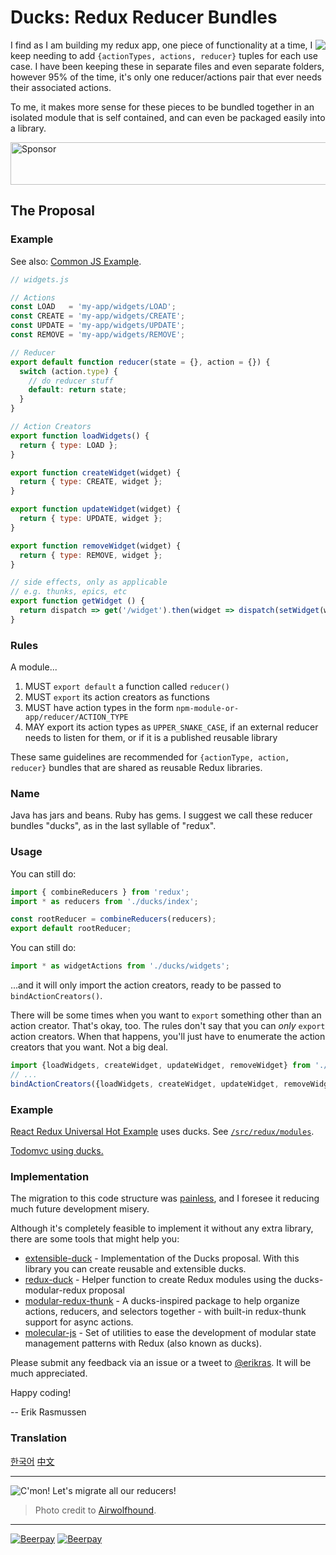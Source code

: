 # Ducks: Redux Reducer Bundles

<img src="duck.jpg" align="right"/>

I find as I am building my redux app, one piece of functionality at a time, I keep needing to add  `{actionTypes, actions, reducer}` tuples for each use case. I have been keeping these in separate files and even separate folders, however 95% of the time, it's only one reducer/actions pair that ever needs their associated actions.

To me, it makes more sense for these pieces to be bundled together in an isolated module that is self contained, and can even be packaged easily into a library.

<a target='_blank' rel='nofollow' href='https://app.codesponsor.io/link/P3WjkUw9LiYdiQBdHrtHZSSL/erikras/ducks-modular-redux'>
  <img alt='Sponsor' width='888' height='68' src='https://app.codesponsor.io/embed/P3WjkUw9LiYdiQBdHrtHZSSL/erikras/ducks-modular-redux.svg' />
</a>

## The Proposal

### Example

See also: [Common JS Example](CommonJs.md).

```javascript
// widgets.js

// Actions
const LOAD   = 'my-app/widgets/LOAD';
const CREATE = 'my-app/widgets/CREATE';
const UPDATE = 'my-app/widgets/UPDATE';
const REMOVE = 'my-app/widgets/REMOVE';

// Reducer
export default function reducer(state = {}, action = {}) {
  switch (action.type) {
    // do reducer stuff
    default: return state;
  }
}

// Action Creators
export function loadWidgets() {
  return { type: LOAD };
}

export function createWidget(widget) {
  return { type: CREATE, widget };
}

export function updateWidget(widget) {
  return { type: UPDATE, widget };
}

export function removeWidget(widget) {
  return { type: REMOVE, widget };
}

// side effects, only as applicable
// e.g. thunks, epics, etc
export function getWidget () {
  return dispatch => get('/widget').then(widget => dispatch(setWidget(widget)))
}

```
### Rules

A module...

1. MUST `export default` a function called `reducer()`
2. MUST `export` its action creators as functions
3. MUST have action types in the form `npm-module-or-app/reducer/ACTION_TYPE`
3. MAY export its action types as `UPPER_SNAKE_CASE`, if an external reducer needs to listen for them, or if it is a published reusable library

These same guidelines are recommended for `{actionType, action, reducer}` bundles that are shared as reusable Redux libraries.

### Name

Java has jars and beans. Ruby has gems. I suggest we call these reducer bundles "ducks", as in the last syllable of "redux".

### Usage

You can still do:

```javascript
import { combineReducers } from 'redux';
import * as reducers from './ducks/index';

const rootReducer = combineReducers(reducers);
export default rootReducer;
```

You can still do:

```javascript
import * as widgetActions from './ducks/widgets';
```
...and it will only import the action creators, ready to be passed to `bindActionCreators()`.

There will be some times when you want to `export` something other than an action creator. That's okay, too. The rules don't say that you can *only* `export` action creators. When that happens, you'll just have to enumerate the action creators that you want. Not a big deal.

```javascript
import {loadWidgets, createWidget, updateWidget, removeWidget} from './ducks/widgets';
// ...
bindActionCreators({loadWidgets, createWidget, updateWidget, removeWidget}, dispatch);
```

### Example

[React Redux Universal Hot Example](https://github.com/erikras/react-redux-universal-hot-example) uses ducks. See [`/src/redux/modules`](https://github.com/erikras/react-redux-universal-hot-example/tree/master/src/redux/modules).

[Todomvc using ducks.](https://github.com/goopscoop/ga-react-tutorial/tree/6-reduxActionsAndReducers)

### Implementation

The migration to this code structure was [painless](https://github.com/erikras/react-redux-universal-hot-example/commit/3fdf194683abb7c40f3cb7969fd1f8aa6a4f9c57), and I foresee it reducing much future development misery.

Although it's completely feasible to implement it without any extra library, there are some tools that might help you:

 * [extensible-duck](https://github.com/investtools/extensible-duck) - Implementation of the Ducks proposal. With this library you can create reusable and extensible ducks.
 * [redux-duck](https://github.com/PlatziDev/redux-duck) - Helper function to create Redux modules using the ducks-modular-redux proposal
 * [modular-redux-thunk](https://github.com/benbeadle/modular-redux-thunk) - A ducks-inspired package to help organize actions, reducers, and selectors together - with built-in redux-thunk support for async actions.
 * [molecular-js](https://www.npmjs.com/package/molecular-js) - Set of utilities to ease the development of modular state management patterns with Redux (also known as ducks).

Please submit any feedback via an issue or a tweet to [@erikras](https://twitter.com/erikras). It will be much appreciated.

Happy coding!

-- Erik Rasmussen


### Translation

[한국어](https://github.com/JisuPark/ducks-modular-redux)
[中文](https://github.com/deadivan/ducks-modular-redux)

---

![C'mon! Let's migrate all our reducers!](migrate.jpg)
> Photo credit to [Airwolfhound](https://www.flickr.com/photos/24874528@N04/3453886876/).

---

[![Beerpay](https://beerpay.io/erikras/ducks-modular-redux/badge.svg?style=beer-square)](https://beerpay.io/erikras/ducks-modular-redux)  [![Beerpay](https://beerpay.io/erikras/ducks-modular-redux/make-wish.svg?style=flat-square)](https://beerpay.io/erikras/ducks-modular-redux?focus=wish)
